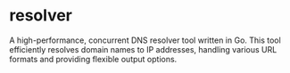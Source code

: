 # resolver
A high-performance, concurrent DNS resolver tool written in Go. This tool efficiently resolves domain names to IP addresses, handling various URL formats and providing flexible output options.
